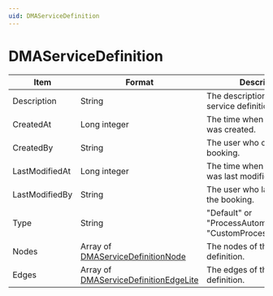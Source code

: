 ```yaml
---
uid: DMAServiceDefinition
---
```


# DMAServiceDefinition

| Item | Format | Description |
|--|--|--|
| Description | String | The description of the service definition. |
| CreatedAt | Long integer | The time when the booking was created. |
| CreatedBy | String | The user who created the booking. |
| LastModifiedAt | Long integer | The time when the booking was last modified. |
| LastModifiedBy | String | The user who last modified the booking. |
| Type  | String | "Default" or "ProcessAutomation" or "CustomProcessAutomation" |
| Nodes | Array of [DMAServiceDefinitionNode](xref:DMAServiceDefinitionNode) | The nodes of the service definition. |
| Edges | Array of [DMAServiceDefinitionEdgeLite](xref:DMAServiceDefinitionEdgeLite) | The edges of the service definition. |
